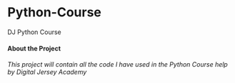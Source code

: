 # Python-Course
DJ Python Course

#### About the Project

###### This project will contain all the code I have used in the Python Course help by Digital Jersey Academy
